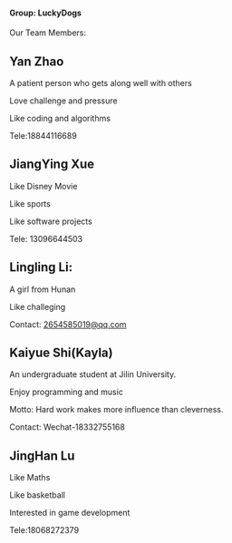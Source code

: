 #### Group: LuckyDogs
Our Team Members:

## Yan Zhao

A patient person who gets along well with others

Love challenge and pressure

Like coding and algorithms

Tele:18844116689





## JiangYing Xue

Like Disney Movie

Like sports

Like software projects

Tele: 13096644503





## Lingling Li:

A girl from Hunan

Like challeging

Contact: 2654585019@qq.com





## Kaiyue Shi(Kayla) 

An undergraduate student at Jilin University. 

Enjoy programming and music

Motto: Hard work makes more influence than cleverness.

Contact: Wechat-18332755168





## JingHan Lu

Like Maths

Like basketball

Interested in game development

Tele:18068272379


